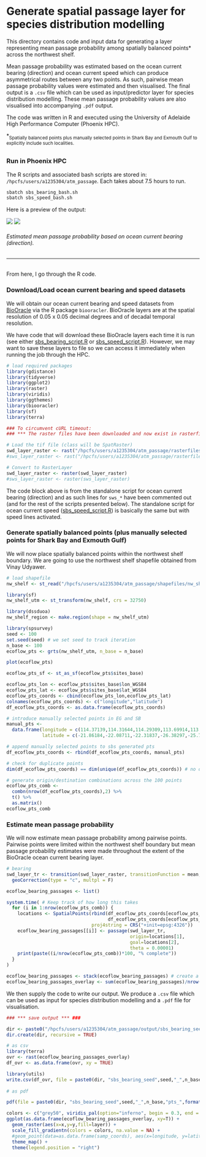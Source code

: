 # Generate spatial passage layer for species distribution modelling

This directory contains code and input data for generating a layer representing mean passage probability among spatially balanced points* across the northwest shelf. 

Mean passage probability was estimated based on the ocean current bearing (direction) and ocean current speed which can produce asymmetrical routes between any two points. As such, pairwise mean passage probability values were estimated and then visualised. The final output is a `.csv` file which can be used as input/predictor layer for species distribution modelling. These mean passage probability values are also visualised into accompanying `.pdf` output.

The code was written in R and executed using the University of Adelaide High Performance Computer (Phoenix HPC).

*<sub>Spatially balanced points plus manually selected points in Shark Bay and Exmouth Gulf to explicitly include such localities.

##

### Run in Phoenix HPC
The R scripts and associated bash scripts are stored in: `/hpcfs/users/a1235304/atm_passage`. Each takes about 7.5 hours to run.
```sh
sbatch sbs_bearing_bash.sh
sbatch sbs_speed_bash.sh
```
Here is a preview of the output:<br>
<p>
<img src="https://github.com/grcvhon/atm-analysis/blob/master/passage_layer/output/sbs_bearing_seed100_100pts_03h49m31s/sbs_bearing_seed100_100pts_03h49m32s.png">
<img src="https://github.com/grcvhon/atm-analysis/blob/master/passage_layer/output/sbs_speed_seed100_100pts_04h07m52s/sbs_speed_seed100_100pts_04h07m53s.png">
</p>

###### Estimated mean passage probability based on ocean current bearing (direction).

---
<br>
From here, I go through the R code.

### Download/Load ocean current bearing and speed datasets
We will obtain our ocean current bearing and speed datasets from [BioOracle](https://www.bio-oracle.org/) via the R package `biooracler`. BioOracle layers are at the spatial resolution of 0.05 x 0.05 decimal degrees and of decadal temporal resolution. 

We have code that will download these BioOracle layers each time it is run (see either [sbs_bearing_script.R](https://github.com/grcvhon/atm-analysis/blob/master/passage_layer/scripts/sbs_bearing_script.R) or [sbs_speed_script.R](https://github.com/grcvhon/atm-analysis/blob/master/passage_layer/scripts/sbs_speed_script.R)). However, we may want to save these layers to file so we can access it immediately when running the job through the HPC.
```r
# load required packages
library(gdistance)
library(tidyverse)
library(ggplot2)
library(raster)
library(viridis)
library(ggthemes)
library(biooracler)
library(sf)
library(terra)

### To circumvent cURL timeout:
### *** The raster files have been downloaded and now exist in rasterfiles/ dir *** ###

# Load the tif file (class will be SpatRaster)
swd_layer_raster <- rast("/hpcfs/users/a1235304/atm_passage/rasterfiles/swd_layer_raster.tif")
#sws_layer_raster <- rast("/hpcfs/users/a1235304/atm_passage/rasterfiles/sws_layer_raster.tif")

# Convert to RasterLayer
swd_layer_raster <- raster(swd_layer_raster)
#sws_layer_raster <- raster(sws_layer_raster)
```
The code block above is from the standalone script for ocean current bearing (direction) and as such lines for `sws_*` have been commented out (and for the rest of the scripts presented below). The standalone script for ocean current speed ([sbs_speed_script.R](https://github.com/grcvhon/atm-analysis/blob/master/passage_layer/scripts/sbs_speed_script.R)) is basically the same but with speed lines activated.

### Generate spatially balanced points (plus manually selected points for Shark Bay and Exmouth Gulf)
We will now place spatially balanced points within the northwest shelf boundary. We are going to use the northwest shelf shapefile obtained from Vinay Udyawer.
```r
# load shapefile
nw_shelf <- st_read("/hpcfs/users/a1235304/atm_passage/shapefiles/nw_shelf/NWShelf.shp", quiet = TRUE) %>% st_transform(4326)

library(sf)
nw_shelf_utm <- st_transform(nw_shelf, crs = 32750)

library(dssduoa)
nw_shelf_region <- make.region(shape = nw_shelf_utm)

library(spsurvey)
seed <- 100
set.seed(seed) # we set seed to track iteration
n_base <- 100
ecoflow_pts <- grts(nw_shelf_utm, n_base = n_base)

plot(ecoflow_pts)

ecoflow_pts_sf <- st_as_sf(ecoflow_pts$sites_base)

ecoflow_pts_lon <- ecoflow_pts$sites_base$lon_WGS84
ecoflow_pts_lat <- ecoflow_pts$sites_base$lat_WGS84
ecoflow_pts_coords <- cbind(ecoflow_pts_lon,ecoflow_pts_lat)
colnames(ecoflow_pts_coords) <- c("longitude","latitude")
df_ecoflow_pts_coords <- as.data.frame(ecoflow_pts_coords)

# introduce manually selected points in EG and SB
manual_pts <- 
  data.frame(longitude = c(114.37139,114.31644,114.29309,113.69914,113.25505,113.45073),
             latitude = c(-21.86184,-22.08711,-22.31837,-26.38297,-25.73358,-25.13991))

# append manually selected points to sbs generated pts
df_ecoflow_pts_coords <- rbind(df_ecoflow_pts_coords, manual_pts)

# check for duplicate points
dim(df_ecoflow_pts_coords) == dim(unique(df_ecoflow_pts_coords)) # no duplicate points

# generate origin/destination combinations across the 100 points
ecoflow_pts_comb <- 
  combn(nrow(df_ecoflow_pts_coords),2) %>%
  t() %>%
  as.matrix()
ecoflow_pts_comb
```
### Estimate mean passage probability
We will now estimate mean passage probability among pairwise points. Pairwise points were limited within the northwest shelf boundary but mean passage probability estimates were made throughout the extent of the BioOracle ocean current bearing layer.
```r
# bearing
swd_layer_tr <- transition(swd_layer_raster, transitionFunction = mean, directions = 8) %>% 
  geoCorrection(type = "c", multpl = F)

ecoflow_bearing_passages <- list()                                                     

system.time( # Keep track of how long this takes
  for (i in 1:nrow(ecoflow_pts_comb)) {           
    locations <- SpatialPoints(rbind(df_ecoflow_pts_coords[ecoflow_pts_comb[i,1],1:2],   # create origin points
                                     df_ecoflow_pts_coords[ecoflow_pts_comb[i,2],1:2]),  # create destination (or goal) points, to traverse
                               proj4string = CRS("+init=epsg:4326"))
    ecoflow_bearing_passages[[i]] <- passage(swd_layer_tr,                        # run the passage function 
                                             origin=locations[1],                 # set orgin point
                                             goal=locations[2],                   # set goal point
                                             theta = 0.00001)                     # set theta (tuning parameter, see notes below)
    print(paste((i/nrow(ecoflow_pts_comb))*100, "% complete"))
  }
)

ecoflow_bearing_passages <- stack(ecoflow_bearing_passages) # create a raster stack of all the passage probabilities
ecoflow_bearing_passages_overlay <- sum(ecoflow_bearing_passages)/nrow(ecoflow_pts_comb) # calculate average
```
We then supply the code to write our output. We produce a `.csv` file which can be used as input for species distribution modelling and a `.pdf` file for visualisation.
```r
### *** save output *** ###

dir <- paste0("/hpcfs/users/a1235304/atm_passage/output/sbs_bearing_seed",seed,"_",n_base,"pts_",format(Sys.time(),"%Hh%Mm%Ss"),"/")
dir.create(dir, recursive = TRUE)

# as csv
library(terra)
ovr <- rast(ecoflow_bearing_passages_overlay)
df_ovr <- as.data.frame(ovr, xy = TRUE)

library(utils)
write.csv(df_ovr, file = paste0(dir, "sbs_bearing_seed",seed,"_",n_base,"pts_",format(Sys.time(),"%Hh%Mm%Ss"),".csv"))
          
# as pdf

pdf(file = paste0(dir, "sbs_bearing_seed",seed,"_",n_base,"pts_",format(Sys.time(),"%Hh%Mm%Ss"),".pdf"), height = 8.5, width = 11)

colors <- c("grey50", viridis_pal(option="inferno", begin = 0.3, end = 1)(20))
ggplot(as.data.frame(ecoflow_bearing_passages_overlay, xy=T)) +
  geom_raster(aes(x=x,y=y,fill=layer)) +
  scale_fill_gradientn(colors = colors, na.value = NA) +
  #geom_point(data=as.data.frame(samp_coords), aes(x=longitude, y=latitude), size=1, col="red") +
  theme_map() +
  theme(legend.position = "right")
  ```